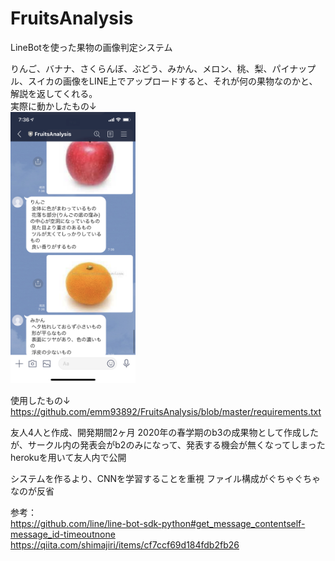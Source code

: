 # FruitsAnalysis

LineBotを使った果物の画像判定システム

りんご、バナナ、さくらんぼ、ぶどう、みかん、メロン、桃、梨、パイナップル、スイカの画像をLINE上でアップロードすると、それが何の果物なのかと、解説を返してくれる。  
実際に動かしたもの↓  
<img src="https://github.com/emm93892/FruitsAnalysis/blob/master/IMG_0792.PNG" width="200">  

使用したもの↓  
https://github.com/emm93892/FruitsAnalysis/blob/master/requirements.txt

友人4人と作成、開発期間2ヶ月
2020年の春学期のb3の成果物として作成したが、サークル内の発表会がb2のみになって、発表する機会が無くなってしまった
herokuを用いて友人内で公開

システムを作るより、CNNを学習することを重視
ファイル構成がぐちゃぐちゃなのが反省

参考：  
https://github.com/line/line-bot-sdk-python#get_message_contentself-message_id-timeoutnone  
https://qiita.com/shimajiri/items/cf7ccf69d184fdb2fb26
